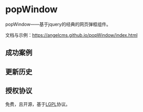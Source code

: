 #	popWindow

popWindow——基于jquery的经典的网页弹框组件。

文档与示例：<https://angelcms.github.io/popWindow/index.html>



##	成功案例


##	更新历史


##	授权协议

免费，且开源，基于[LGPL](./LICENSE.md)协议。
